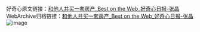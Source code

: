 好奇心原文链接：[和他人共买一套房产_Best on the Web_好奇心日报-张晶](https://www.qdaily.com/articles/1621.html)
WebArchive归档链接：[和他人共买一套房产_Best on the Web_好奇心日报-张晶](http://web.archive.org/web/20190623145942/https://www.qdaily.com/articles/1621.html)
![image](http://ww3.sinaimg.cn/large/007d5XDply1g3v4fghjmtj30u01x2b0b)